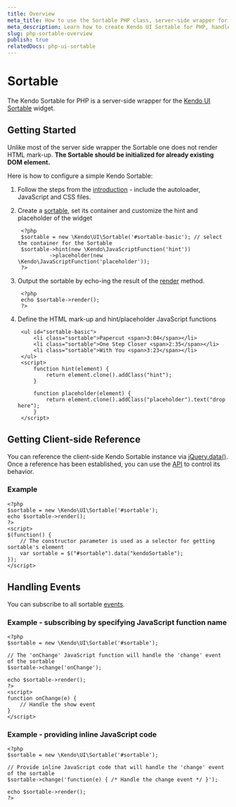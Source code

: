 ```yaml
---
title: Overview
meta_title: How to use the Sortable PHP class, server-side wrapper for Kendo UI Sortable widget
meta_description: Learn how to create Kendo UI Sortable for PHP, handle Kendo UI Sortable Events, access an existing sortable.
slug: php-sortable-overview
publish: true
relatedDocs: php-ui-sortable
---
```


# Sortable

The Kendo Sortable for PHP is a server-side wrapper for the [Kendo UI Sortable](/kendo-ui/api/web/sortable) widget.

## Getting Started

Unlike most of the server side wrapper the Sortable one does not render HTML mark-up. **The Sortable should be initialized for already existing DOM element.**

Here is how to configure a simple Kendo Sortable:

1. Follow the steps from the [introduction](/kendo-ui/getting-started/using-kendo-with/php/introduction) - include the autoloader, JavaScript and CSS files.
2. Create a [sortable](/kendo-ui/api/wrappers/php/Kendo/UI/Sortable), set its container and customize the hint and placeholder of the widget

        <?php
        $sortable = new \Kendo\UI\Sortable('#sortable-basic'); // select the container for the Sortable
        $sortable->hint(new \Kendo\JavaScriptFunction('hint'))
                 ->placeholder(new \Kendo\JavaScriptFunction('placeholder'));
        ?>
3. Output the sortable by echo-ing the result of the [render](/kendo-ui/api/wrappers/php/Kendo/UI/Widget#render) method.

        <?php
        echo $sortable->render();
        ?>
4. Define the HTML mark-up and hint/placeholder JavaScript functions

        <ul id="sortable-basic">
            <li class="sortable">Papercut <span>3:04</span></li>
            <li class="sortable">One Step Closer <span>2:35</span></li>
            <li class="sortable">With You <span>3:23</span></li>
        </ul>
        <script>
            function hint(element) {
                return element.clone().addClass("hint");
            }
    
            function placeholder(element) {
                return element.clone().addClass("placeholder").text("drop here");
            }
        </script>

## Getting Client-side Reference

You can reference the client-side Kendo Sortable instance via [jQuery.data()](http://api.jquery.com/jQuery.data/).
Once a reference has been established, you can use the [API](/kendo-ui/api/web/sortable#methods) to control its behavior.

### Example

    <?php
    $sortable = new \Kendo\UI\Sortable('#sortable');
    echo $sortable->render();
    ?>
    <script>
    $(function() {
        // The constructor parameter is used as a selector for getting sortable's element
        var sortable = $("#sortable").data("kendoSortable");
    });
    </script>

## Handling Events

You can subscribe to all sortable [events](/kendo-ui/api/web/sortable#events).

### Example - subscribing by specifying JavaScript function name

    <?php
    $sortable = new \Kendo\UI\Sortable('#sortable');

    // The 'onChange' JavaScript function will handle the 'change' event of the sortable
    $sortable->change('onChange');

    echo $sortable->render();
    ?>
    <script>
    function onChange(e) {
        // Handle the show event
    }
    </script>

### Example - providing inline JavaScript code

    <?php
    $sortable = new \Kendo\UI\Sortable('#sortable');

    // Provide inline JavaScript code that will handle the 'change' event of the sortable
    $sortable->change('function(e) { /* Handle the change event */ }');

    echo $sortable->render();
    ?>
